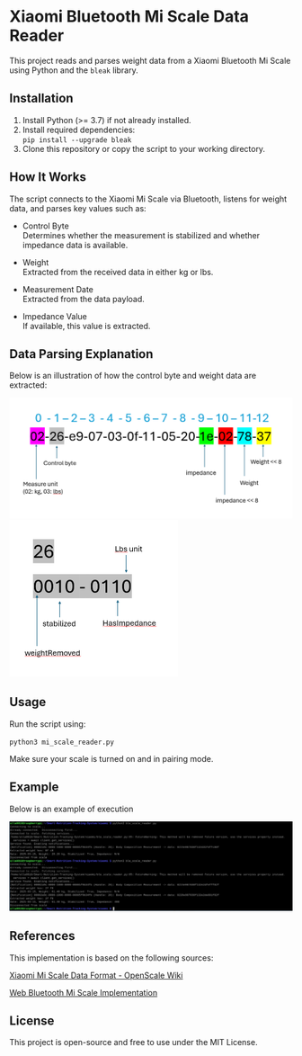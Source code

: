 # Xiaomi Bluetooth Mi Scale Data Reader  
This project reads and parses weight data from a Xiaomi Bluetooth Mi Scale using Python and the `bleak` library.  
  
## Installation
1. Install Python (>= 3.7) if not already installed.  
2. Install required dependencies:  
    `pip install --upgrade bleak`
3. Clone this repository or copy the script to your working directory.  
  
  
## How It Works  
The script connects to the Xiaomi Mi Scale via Bluetooth, listens for weight data, and parses key values such as:  
  
* Control Byte  
  Determines whether the measurement is stabilized and whether impedance data is available.

* Weight  
  Extracted from the received data in either kg or lbs.

* Measurement Date  
  Extracted from the data payload.  

* Impedance Value  
  If available, this value is extracted.  

## Data Parsing Explanation
Below is an illustration of how the control byte and weight data are extracted:

<img src="./weight measurement fields.png" alt="Weight Measurement Fields" width = "600">

<img src="./control byte.png" alt="Control Byte Parsing" width = "300">

## Usage
Run the script using:

`python3 mi_scale_reader.py`  
  
Make sure your scale is turned on and in pairing mode.


## Example
Below is an example of execution  
  
<img src="./example.png" alt="Weight Measurement Fields" width = "800">

## References
This implementation is based on the following sources:

[Xiaomi Mi Scale Data Format - OpenScale Wiki](https://github.com/oliexdev/openScale/wiki/Xiaomi-Bluetooth-Mi-Scale)

[Web Bluetooth Mi Scale Implementation](https://github.com/limhenry/web-bluetooth-mi-scale/blob/master/main.js)

## License
This project is open-source and free to use under the MIT License.
